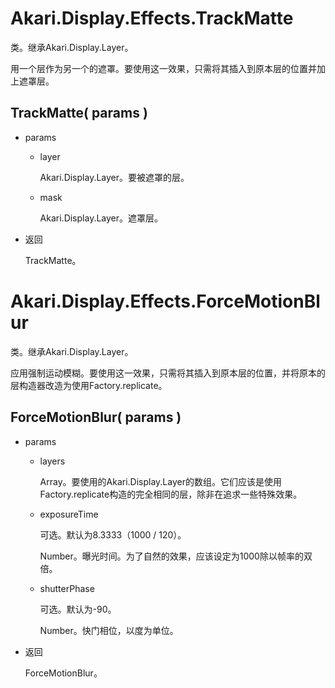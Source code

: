 Akari.Display.Effects.TrackMatte
================================

类。继承Akari.Display.Layer。

用一个层作为另一个的遮罩。要使用这一效果，只需将其插入到原本层的位置并加上遮罩层。

TrackMatte( params )
--------------------

* params

    * layer

        Akari.Display.Layer。要被遮罩的层。

    * mask

        Akari.Display.Layer。遮罩层。

* 返回

    TrackMatte。

Akari.Display.Effects.ForceMotionBlur
=====================================

类。继承Akari.Display.Layer。

应用强制运动模糊。要使用这一效果，只需将其插入到原本层的位置，并将原本的层构造器改造为使用Factory.replicate。

ForceMotionBlur( params )
-------------------------

* params

    * layers

        Array。要使用的Akari.Display.Layer的数组。它们应该是使用Factory.replicate构造的完全相同的层，除非在追求一些特殊效果。

    * exposureTime

        可选。默认为8.3333（1000 / 120）。

        Number。曝光时间。为了自然的效果，应该设定为1000除以帧率的双倍。

    * shutterPhase

        可选。默认为-90。

        Number。快门相位，以度为单位。

* 返回

    ForceMotionBlur。
